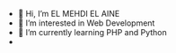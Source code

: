 - 👋 Hi, I’m EL MEHDI EL AINE
- 👀 I’m interested in Web Development
- 🌱 I’m currently learning PHP and Python
- 
